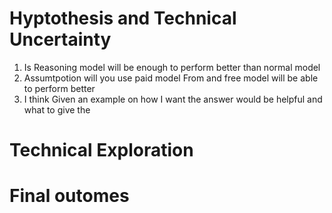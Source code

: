 # Hyptothesis and Technical Uncertainty

1. Is Reasoning model  will be enough to perform better than normal model
2. Assumtpotion will you use paid model From and free model will be able to perform better
3. I think Given an example on how I want the answer would be helpful and what to give the  






# Technical Exploration



# Final outomes 